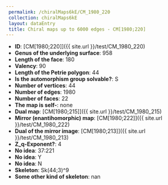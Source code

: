 ```yaml
--- 
 permalink: /chiralMaps6kE/CM_1980_220 
 collection: chiralMaps6kE
 layout: dataEntry
 title: Chiral maps up to 6000 edges - CM[1980;220]
---
```


- **ID**: [CM[1980;220]]({{ site.url }}/test/CM_1980_220)
- **Genus of the underlying surface**: 958
- **Length of the face**: 180
- **Valency**: 90
- **Length of the Petrie polygon**: 44
- **Is the automorphism group solvable?**: S
- **Number of vertices**: 44
- **Number of edges**: 1980
- **Number of faces**: 22
- **The map is self-**: none
- **Dual map**: [CM[1980;215]]({{ site.url }}/test/CM_1980_215)
- **Mirror (enantihomorphic) map**: [CM[1980;222]]({{ site.url }}/test/CM_1980_222)
- **Dual of the mirror image**: [CM[1980;213]]({{ site.url }}/test/CM_1980_213)
- **Z_q-Exponent?**: 4
- **No idea**:  37:221
- **No idea**: Y
- **No idea**: N
- **Skeleton**: Sk(44;3)^9
- **Some other kind of skeleton**: nan
